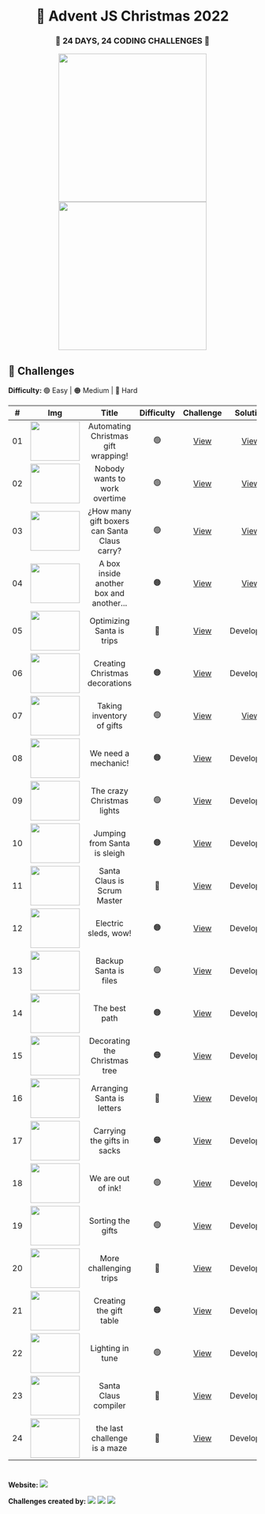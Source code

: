 <h1 align="center">🎄 Advent JS Christmas 2022</h1>

<div align="center">
    <h3>🎁 24 DAYS, 24 CODING CHALLENGES 🎁</h3>
    <img width="300" src="https://i.imgur.com/EjnRIG9.png" />
    <img width="300" src="https://i.imgur.com/cA63wKc.png" />
</div>

## 🚀 Challenges

<b>Difficulty: </b> 🟢 Easy | 🟠 Medium | 🔴 Hard 
 
| # | Img |  Title  |  Difficulty  |  Challenge  |  Solution  |
|---|-----|:-------:|:------------:|:-----------:|:----------:|
|  01  | <img src="https://i.imgur.com/5zLFcNf.png" width="100" height="80" /> | Automating Christmas gift wrapping! |    🟢    | [View](https://adventjs.dev/es/challenges/2022/1) | [View](./challenges/reto01.js) |
|  02  | <img src="https://i.imgur.com/kIxSKDL.png" width="100" height="80" /> | Nobody wants to work overtime |    🟢    | [View](https://adventjs.dev/es/challenges/2022/2) | [View](./challenges/reto02.js) |
|  03  | <img src="https://i.imgur.com/XCyw0U8.png" width="100" height="80" /> | ¿How many gift boxers can Santa Claus carry? |    🟢    | [View](https://adventjs.dev/es/challenges/2022/3) | [View](./challenges/reto03.js) |
|  04  | <img src="https://i.imgur.com/L85pHE7.png" width="100" height="80" /> | A box inside another box and another... |    🟠    | [View](https://adventjs.dev/es/challenges/2022/4) | [View](./challenges/reto04.js) |
|  05  | <img src="https://i.imgur.com/y7Z0k6w.png" width="100" height="80" /> | Optimizing Santa is trips |    🔴    | [View](https://adventjs.dev/es/challenges/2022/5) | Developing |
|  06  | <img src="https://i.imgur.com/hRsRMt1.png" width="100" height="80" /> | Creating Christmas decorations |    🟠    | [View](https://adventjs.dev/es/challenges/2022/6) | Developing |
|  07  | <img src="https://i.imgur.com/SVnRN4G.png" width="100" height="80" /> | Taking inventory of gifts |    🟢    | [View](https://adventjs.dev/es/challenges/2022/7) | [View](./challenges/reto07.js) |
|  08  | <img src="https://i.imgur.com/samqqgX.png" width="100" height="80" /> | We need a mechanic! |    🟠    | [View](https://adventjs.dev/es/challenges/2022/8) | Developing |
|  09  | <img src="https://i.imgur.com/0mkkbXx.png" width="100" height="80" /> | The crazy Christmas lights |    🟢    | [View](https://adventjs.dev/es/challenges/2022/9) | Developing |
|  10  | <img src="https://i.imgur.com/Z8CTPPx.png" width="100" height="80" /> | Jumping from Santa is sleigh |    🟠    | [View](https://adventjs.dev/es/challenges/2022/10) | Developing |
|  11  | <img src="https://i.imgur.com/pjzw0mA.png" width="100" height="80" /> | Santa Claus is Scrum Master |    🔴    | [View](https://adventjs.dev/es/challenges/2022/11) | Developing |
|  12  | <img src="https://i.imgur.com/Iy7FnZH.png" width="100" height="80" /> | Electric sleds, wow! |    🟠    | [View](https://adventjs.dev/es/challenges/2022/12) | Developing |
|  13  | <img src="https://i.imgur.com/MeJZo6u.png" width="100" height="80" /> | Backup Santa is files |    🟢    | [View](https://adventjs.dev/es/challenges/2022/13) | Developing |
|  14  | <img src="https://i.imgur.com/WC5GQN6.png" width="100" height="80" /> | The best path |    🟠    | [View](https://adventjs.dev/es/challenges/2022/14) | Developing |
|  15  | <img src="https://i.imgur.com/10tpmKJ.png" width="100" height="80" /> | Decorating the Christmas tree |    🟠    | [View](https://adventjs.dev/es/challenges/2022/15) | Developing |
|  16  | <img src="https://i.imgur.com/7wzoH9Q.png" width="100" height="80" /> | Arranging Santa is letters |    🔴    | [View](https://adventjs.dev/es/challenges/2022/16) | Developing |
|  17  | <img src="https://i.imgur.com/1d7NZ33.png" width="100" height="80" /> | Carrying the gifts in sacks |    🟠    | [View](https://adventjs.dev/es/challenges/2022/17) | Developing |
|  18  | <img src="https://i.imgur.com/5E0rjbV.png" width="100" height="80" /> | We are out of ink! |    🟢    | [View](https://adventjs.dev/es/challenges/2022/18) | Developing |
|  19  | <img src="https://i.imgur.com/hbBuJZH.png" width="100" height="80" /> | Sorting the gifts |    🟢    | [View](https://adventjs.dev/es/challenges/2022/19) | Developing |
|  20  | <img src="https://i.imgur.com/YWBwVY2.png" width="100" height="80" /> | More challenging trips |    🔴    | [View](https://adventjs.dev/es/challenges/2022/20) | Developing |
|  21 | <img src="https://i.imgur.com/9eyxAFH.png" width="100" height="80" /> | Creating the gift table |    🟠    | [View](https://adventjs.dev/es/challenges/2022/21) | Developing |
|  22 | <img src="https://i.imgur.com/sANx7vo.png" width="100" height="80" /> | Lighting in tune |    🟢    | [View](https://adventjs.dev/es/challenges/2022/22) | Developing |
|  23 | <img src="https://i.imgur.com/8UEEMyH.png" width="100" height="80" /> | Santa Claus compiler |    🔴    | [View](https://adventjs.dev/es/challenges/2022/23) | Developing |
|  24 | <img src="https://i.imgur.com/FmXcVms.png" width="100" height="80" /> | the last challenge is a maze |    🔴    | [View](https://adventjs.dev/es/challenges/2022/24) | Developing |
    
#

<b>Website: </b>
[![](https://img.shields.io/badge/-AdventJS-fdc43f?style=flat-square&logo=red&logoColor=black)](https://adventjs.dev/es) 
 
<b>Challenges created by: </b>
[![](https://img.shields.io/badge/-%40midudev-1DA1F2?style=flat-square&logo=twitter&logoColor=white)](https://twitter.com/midudev)
[![](https://img.shields.io/badge/-%40midudev-9146FF?style=flat-square&logo=twitch&logoColor=white)](https://www.twitch.tv/midudev)
[![](https://img.shields.io/badge/-%40midudev-ff0000?style=flat-square&logo=youtube&logoColor=white)](https://www.youtube.com/midudev)

